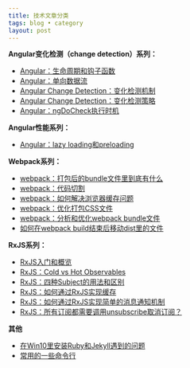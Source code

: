 ```yaml
---
title: 技术文章分类
tags: blog • category
layout: post
---
```


**Angular变化检测（change detection）系列：**
- [Angular：生命周期和钩子函数](https://limeii.github.io/2019/06/angular-lifecycle-hooks/)
- [Angular：单向数据流](https://limeii.github.io/2019/06/angular-unidirectional-data-flow/)
- [Angular Change Detection：变化检测机制](https://limeii.github.io/2019/06/angular-changedetection/)
- [Angular Change Detection：变化检测策略](https://limeii.github.io/2019/06/angular-changeDetectionStrategy-OnPush/)
- [Angular：ngDoCheck执行时机](https://limeii.github.io/2019/06/angular-ngdocheck-onpush-strategy/)

**Angular性能系列：**
- [ Angular：lazy loading和preloading](https://limeii.github.io/2018/09/angular-lazy-loading/)


**Webpack系列：**
- [webpack：打包后的bundle文件里到底有什么](https://limeii.github.io/2018/10/webpack-what-in-bundle/)
- [webpack：代码切割](https://limeii.github.io/2018/10/webpack-code-splitting/)
- [webpack：如何解决浏览器缓存问题](https://limeii.github.io/2018/10/webpack-caching/)
- [webpack：优化打包CSS文件](https://limeii.github.io/2018/10/webpack-css-extract/)
- [webpack：分析和优化webpack bundle文件](https://limeii.github.io/2018/09/webpack-bundle-analyzer/)
- [如何在webpack build结束后移动dist里的文件](https://limeii.github.io/2018/09/issues-webpack-file-management/)

**RxJS系列：**
- [RxJS入门和概览](https://limeii.github.io/2019/07/rxjs-introduce/)
- [RxJS：Cold vs Hot Observables](https://limeii.github.io/2019/07/rxjs-coldhot-observable/)
- [RxJS：四种Subject的用法和区别](https://limeii.github.io/2019/07/rxjs-subject/)
- [RxJS：如何通过RxJS实现缓存](https://limeii.github.io/2019/08/rxjs-caching/)
- [RxJS：如何通过RxJS实现简单的消息通知机制](https://limeii.github.io/2019/08/rxjs-notification/)
- [RxJS：所有订阅都需要调用unsubscribe取消订阅？](https://limeii.github.io/2019/08/rxjs-unsubscribe/)

**其他**
- [在Win10里安装Ruby和Jekyll遇到的问题](https://limeii.github.io/2019/06/issues-setup-rubyjekyll-windows/)
- [常用的一些命令行](https://limeii.github.io/2019/03/tools-commoncmd/)